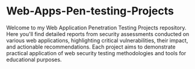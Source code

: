 # Web-Apps-Pen-testing-Projects
Welcome to my Web Application Penetration Testing Projects repository. Here you'll find detailed reports from security assessments conducted on various web applications, highlighting critical vulnerabilities, their impact, and actionable recommendations. Each project aims to demonstrate practical application of web security testing methodologies and tools for educational purposes.
